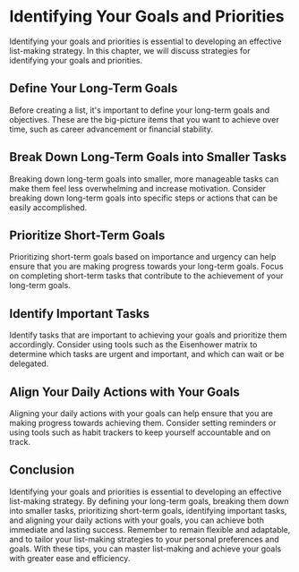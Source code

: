 Identifying Your Goals and Priorities
===================================================================================

Identifying your goals and priorities is essential to developing an effective list-making strategy. In this chapter, we will discuss strategies for identifying your goals and priorities.

Define Your Long-Term Goals
---------------------------

Before creating a list, it's important to define your long-term goals and objectives. These are the big-picture items that you want to achieve over time, such as career advancement or financial stability.

Break Down Long-Term Goals into Smaller Tasks
---------------------------------------------

Breaking down long-term goals into smaller, more manageable tasks can make them feel less overwhelming and increase motivation. Consider breaking down long-term goals into specific steps or actions that can be easily accomplished.

Prioritize Short-Term Goals
---------------------------

Prioritizing short-term goals based on importance and urgency can help ensure that you are making progress towards your long-term goals. Focus on completing short-term tasks that contribute to the achievement of your long-term goals.

Identify Important Tasks
------------------------

Identify tasks that are important to achieving your goals and prioritize them accordingly. Consider using tools such as the Eisenhower matrix to determine which tasks are urgent and important, and which can wait or be delegated.

Align Your Daily Actions with Your Goals
----------------------------------------

Aligning your daily actions with your goals can help ensure that you are making progress towards achieving them. Consider setting reminders or using tools such as habit trackers to keep yourself accountable and on track.

Conclusion
----------

Identifying your goals and priorities is essential to developing an effective list-making strategy. By defining your long-term goals, breaking them down into smaller tasks, prioritizing short-term goals, identifying important tasks, and aligning your daily actions with your goals, you can achieve both immediate and lasting success. Remember to remain flexible and adaptable, and to tailor your list-making strategies to your personal preferences and goals. With these tips, you can master list-making and achieve your goals with greater ease and efficiency.
